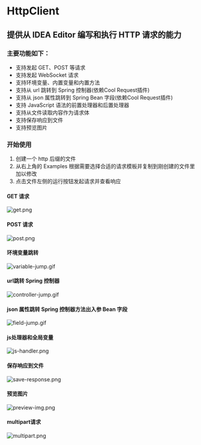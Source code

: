 # HttpClient
## 提供从 IDEA Editor 编写和执行 HTTP 请求的能力

### 主要功能如下：
- 支持发起 GET、POST 等请求
- 支持发起 WebSocket 请求
- 支持环境变量、内置变量和内置方法
- 支持从 url 跳转到 Spring 控制器(依赖Cool Request插件)
- 支持从 json 属性跳转到 Spring Bean 字段(依赖Cool Request插件)
- 支持 JavaScript 语法的前置处理器和后置处理器
- 支持从文件读取内容作为请求体
- 支持保存响应到文件
- 支持预览图片

### 开始使用
1. 创建一个 http 后缀的文件
2. 从右上角的 Examples 根据需要选择合适的请求模板并复制到刚创建的文件里加以修改
3. 点击文件左侧的运行按钮发起请求并查看响应

#### GET 请求
![get.png](https://github.com/jufeng98/HttpClient/blob/master/images/get.png)
#### POST 请求
![post.png](https://github.com/jufeng98/HttpClient/blob/master/images/post.png)
#### 环境变量跳转
![variable-jump.gif](https://github.com/jufeng98/HttpClient/blob/master/images/variable-jump.gif)
#### url跳转 Spring 控制器
![controller-jump.gif](https://github.com/jufeng98/HttpClient/blob/master/images/controller-jump.gif)
#### json 属性跳转 Spring 控制器方法出入参 Bean 字段
![field-jump.gif](https://github.com/jufeng98/HttpClient/blob/master/images/field-jump.gif)
#### js处理器和全局变量
![js-handler.png](https://github.com/jufeng98/HttpClient/blob/master/images/js-handler.png)
#### 保存响应到文件
![save-response.png](https://github.com/jufeng98/HttpClient/blob/master/images/save-response.png)
#### 预览图片
![preview-img.png](https://github.com/jufeng98/HttpClient/blob/master/images/preview-img.png)
#### multipart请求
![multipart.png](https://github.com/jufeng98/HttpClient/blob/master/images/multipart.png)
